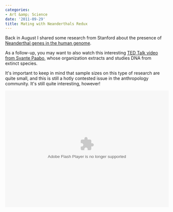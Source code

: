 ```yaml
---
categories:
- Art &amp; Science
date: '2011-09-29'
title: Mating with Neanderthals Redux
---
```


Back in August I shared some research from Stanford about the presence of <a href="https://gomakethings.com/mating-with-neanderthals/">Neanderthal genes in the human genome</a>.

As a follow-up, you may want to also watch this interesting <a href="http://www.ted.com/talks/svante_paeaebo_dna_clues_to_our_inner_neanderthal.html">TED Talk video from Svante Paabo</a>, whose organization extracts and studies DNA from extinct species.

It's important to keep in mind that sample sizes on this type of research are quite small, and this is still a hotly contested issue in the anthropology community. It's still quite interesting, however!

<!--copy and paste--><object class="alignc" width="526" height="374"> <param name="movie" value="http://video.ted.com/assets/player/swf/EmbedPlayer.swf"></param> <param name="allowFullScreen" value="true" /> <param name="allowScriptAccess" value="always"/> <param name="wmode" value="transparent"></param> <param name="bgColor" value="#ffffff"></param> <param name="flashvars" value="vu=http://video.ted.com/talk/stream/2011G/Blank/SvantePaabo_2011G-320k.mp4&su=http://images.ted.com/images/ted/tedindex/embed-posters/SvantePaabo_2011G-embed.jpg&vw=512&vh=288&ap=0&ti=1213&lang=eng&introDuration=15330&adDuration=4000&postAdDuration=830&adKeys=talk=svante_paeaebo_dna_clues_to_our_inner_neanderthal;year=2011;theme=evolution_s_genius;theme=a_taste_of_tedglobal_2011;theme=new_on_ted_com;event=TEDGlobal+2011;tag=Science;tag=biology;tag=dna;tag=evolution;&preAdTag=tconf.ted/embed;tile=1;sz=512x288;" /> <embed src="http://video.ted.com/assets/player/swf/EmbedPlayer.swf" pluginspace="http://www.macromedia.com/go/getflashplayer" type="application/x-shockwave-flash" wmode="transparent" bgColor="#ffffff" width="526" height="374" allowFullScreen="true" allowScriptAccess="always" flashvars="vu=http://video.ted.com/talk/stream/2011G/Blank/SvantePaabo_2011G-320k.mp4&su=http://images.ted.com/images/ted/tedindex/embed-posters/SvantePaabo_2011G-embed.jpg&vw=512&vh=288&ap=0&ti=1213&lang=eng&introDuration=15330&adDuration=4000&postAdDuration=830&adKeys=talk=svante_paeaebo_dna_clues_to_our_inner_neanderthal;year=2011;theme=evolution_s_genius;theme=a_taste_of_tedglobal_2011;theme=new_on_ted_com;event=TEDGlobal+2011;tag=Science;tag=biology;tag=dna;tag=evolution;&preAdTag=tconf.ted/embed;tile=1;sz=512x288;"></embed> </object>